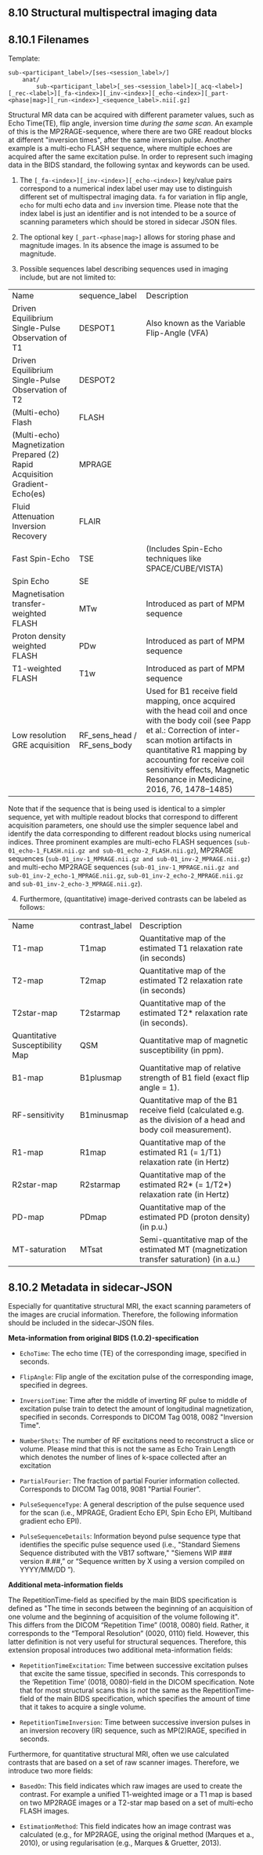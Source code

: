 
## 8.10 Structural multispectral imaging data

## 8.10.1 Filenames

Template:
~~~~
sub-<participant_label>/[ses-<session_label>/]
	anat/
		sub-<participant_label>[_ses-<session_label>][_acq-<label>][_rec-<label>][_fa-<index>][_inv-<index>][_echo-<index>][_part-<phase|mag>][_run-<index>]_<sequence_label>.nii[.gz]
~~~~
Structural MR data can be acquired with different parameter values, such as Echo Time(TE), flip angle, inversion time *during the same scan*.  An example of this is the MP2RAGE-sequence, where there are two GRE readout blocks at different "inversion times", after the same inversion pulse. Another example is a multi-echo FLASH sequence, where multiple echoes are acquired after the same excitation pulse. In order to represent such imaging data in the BIDS standard, the following syntax and keywords can be used.  

1. The   `[_fa-<index>][_inv-<index>][_echo-<index>]` key/value pairs correspond to a numerical index label user may use to distinguish different set of multispectral imaging data. `fa` for variation in flip angle, `echo` for multi echo data and `inv` inversion time. Please note that the index label is just an identifier and is not intended to be a source of scanning parameters which should be stored in sidecar JSON files.

2. The optional key `[_part-<phase|mag>]` allows for storing phase and magnitude images. In its absence the image is assumed to be magnitude.

3. Possible sequences label describing sequences used in imaging  include, but are not limited to:

<table>
  <tr>
    <td>Name</td>
    <td>sequence_label</td>
    <td>Description</td>
  </tr>
  <tr>
    <td>Driven Equilibrium Single-Pulse Observation of T1</td>
    <td>DESPOT1</td>
    <td>Also known as the Variable Flip-Angle (VFA)</td>
  </tr>
  <tr>
    <td>Driven Equilibrium Single-Pulse Observation of T2</td>
    <td>DESPOT2</td>
    <td></td>
  </tr>
  <tr>
    <td>(Multi-echo) Flash </td>
    <td>FLASH</td>
    <td></td>
  </tr>
  <tr>
    <td>(Multi-echo) Magnetization Prepared (2) Rapid Acquisition Gradient-Echo(es)</td>
    <td>MPRAGE</td>
    <td></td>
  </tr>
  <tr>
    <td>Fluid Attenuation Inversion Recovery</td>
    <td>FLAIR</td>
    <td></td>
  </tr>
  <tr>
    <td>Fast Spin-Echo</td>
    <td>TSE</td>
    <td>(Includes Spin-Echo techniques like SPACE/CUBE/VISTA)</td>
  </tr>
  <tr>
    <td>Spin Echo</td>
	<td>SE</td>
	<td></td>
	</tr>
<tr>
	<td>Magnetisation transfer-weighted FLASH</td>
	<td>MTw</td>
	<td>Introduced as part of MPM sequence
</td>
</tr>
<tr>
<td>Proton density weighted FLASH</td>
<td>PDw</td>
<td>Introduced as part of MPM sequence
</td>
</tr>
<tr>
<td>T1-weighted FLASH</td>
<td>T1w</td>
<td>Introduced as part of MPM sequence
</td>
</tr>
<tr>
<td>Low resolution GRE acquisition</td>
<td>RF_sens_head / RF_sens_body</td>
<td>Used for B1 receive field mapping, once acquired with the head coil and once with the body coil (see Papp et al.: Correction of inter-scan motion artifacts in quantitative R1 mapping by accounting for receive coil sensitivity effects, Magnetic Resonance in Medicine, 2016, 76, 1478–1485)</td>
</tr>
</table>

Note that if the sequence that is being used is identical to a simpler sequence, yet with multiple readout blocks that correspond to different acquisition parameters, one should use the simpler sequence label and identify the data corresponding to different readout blocks using numerical indices. Three prominent examples are multi-echo FLASH sequences (`sub-01_echo-1_FLASH.nii.gz and sub-01_echo-2_FLASH.nii.gz`), MP2RAGE sequences (`sub-01_inv-1_MPRAGE.nii.gz and sub-01_inv-2_MPRAGE.nii.gz`) and multi-echo MP2RAGE sequences (`sub-01_inv-1_MPRAGE.nii.gz and sub-01_inv-2_echo-1_MPRAGE.nii.gz`, `sub-01_inv-2_echo-2_MPRAGE.nii.gz` and `sub-01_inv-2_echo-3_MPRAGE.nii.gz`).

4. Furthermore, (quantitative) image-derived contrasts can be labeled as follows:

<table>
  <tr>
    <td>Name</td>
    <td>contrast_label</td>
    <td>Description</td>
  </tr>
  <tr>
    <td>T1-map</td>
    <td>T1map</td>
    <td>Quantitative map of the estimated T1 relaxation rate (in seconds)</td>
  </tr>
  <tr>
    <td>T2-map</td>
    <td>T2map</td>
    <td>Quantitative map of the estimated T2 relaxation rate (in seconds)</td>
  </tr>
  <tr>
    <td>T2star-map</td>
    <td>T2starmap</td>
    <td>Quantitative map of the estimated T2* relaxation rate (in seconds).</td>
  </tr>
  <tr>
    <td>Quantitative Susceptibility Map</td>
    <td>QSM</td>
    <td>Quantitative map of magnetic susceptibility (in ppm).</td>
  </tr>
  <tr>
    <td>B1-map</td>
    <td>B1plusmap</td>
    <td>Quantitative map of relative strength of B1 field (exact flip angle = 1). </td>
  </tr>
  <tr>
    <td>RF-sensitivity</td>
    <td>B1minusmap</td>
    <td>Quantitative map of the B1 receive field (calculated e.g. as the division of a head and body coil measurement).</td>
  </tr>
  <tr>
    <td>R1-map</td>
    <td>R1map</td>
    <td>Quantitative map of the estimated R1 (= 1/T1) relaxation rate (in Hertz)</td>
  </tr>
  <tr>
    <td>R2star-map</td>
    <td>R2starmap</td>
    <td>Quantitative map of the estimated R2* (= 1/T2*) relaxation rate (in Hertz)</td>
  </tr>
  <tr>
    <td>PD-map</td>
    <td>PDmap</td>
    <td>Quantitative map of the estimated PD (proton density) (in p.u.)</td>
  </tr>
  <tr>
    <td>MT-saturation</td>
    <td>MTsat</td>
    <td>Semi-quantitative map of the estimated MT (magnetization transfer saturation) (in a.u.)</td>
  </tr>
</table>


## 8.10.2 Metadata in sidecar-JSON

Especially for quantitative structural MRI, the exact scanning parameters of the images are crucial information. Therefore, the following information should be included in the sidecar-JSON files.

**Meta-information from original BIDS (1.0.2)-specification**

* `EchoTime`: The echo time (TE) of the corresponding image, specified in seconds.

* `FlipAngle`: Flip angle of the excitation pulse of the corresponding image, specified in degrees.

* `InversionTime`: Time after the middle of inverting RF pulse to middle of excitation pulse train to detect the amount of longitudinal magnetization, specified in seconds. Corresponds to DICOM Tag 0018, 0082 "Inversion Time".

* `NumberShots`: The number of RF excitations need to reconstruct a slice or volume. Please mind that this is not the same as Echo Train Length which denotes the number of lines of k-space collected after an excitation

* `PartialFourier`: The fraction of partial Fourier information collected. Corresponds to DICOM Tag 0018, 9081 "Partial Fourier”.

* `PulseSequenceType`: A general description of the pulse sequence used for the scan (i.e., MPRAGE, Gradient Echo EPI, Spin Echo EPI, Multiband gradient echo EPI).

* `PulseSequenceDetails`: Information beyond pulse sequence type that identifies the specific pulse sequence used (i.e., "Standard Siemens Sequence distributed with the VB17 software," "Siemens WIP ### version #.##,” or “Sequence written by X using a version compiled on YYYY/MM/DD ”).

**Additional meta-information fields**

The RepetitionTime-field as specified by the main BIDS specification is defined as "The time in seconds between the beginning of an acquisition of one volume and the beginning of acquisition of the volume following it". This differs from the DICOM “Repetition Time” (0018, 0080) field. Rather, it corresponds to the “Temporal Resolution” (0020, 0110) field. However, this latter definition is not very useful for structural sequences. Therefore, this extension proposal introduces two additional meta-information fields:

* `RepetitionTimeExcitation`: Time between successive excitation pulses that excite the same tissue, specified in seconds. This corresponds to the ‘Repetition Time’ (0018, 0080)-field in the DICOM specification. Note that for most structural scans this is *not* the same as the RepetitionTime-field of the main BIDS specification, which specifies the amount of time that it takes to acquire a single volume.

* `RepetitionTimeInversion`: Time between successive inversion pulses in an inversion recovery (IR) sequence, such as MP(2)RAGE, specified in seconds.

Furthermore, for quantitative structural MRI, often we use calculated contrasts that are based on a set of raw scanner images. Therefore, we introduce two more fields:

* `BasedOn`: This field indicates which raw images are used to create the contrast. For example a unified T1-weighted image or a T1 map is based on two MP2RAGE images or a T2-star map based on a set of multi-echo FLASH images.

* `EstimationMethod`: This field indicates how an image contrast was calculated (e.g., for MP2RAGE, using the original method (Marques et a., 2010), or using regularisation (e.g.,  Marques & Gruetter, 2013).
